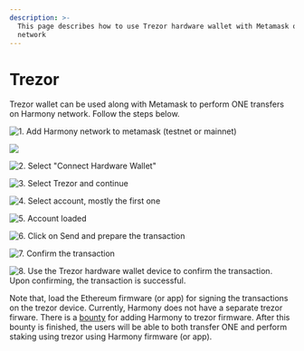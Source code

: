 ```yaml
---
description: >-
  This page describes how to use Trezor hardware wallet with Metamask on Harmony
  network
---
```


# Trezor

Trezor wallet can be used along with Metamask to perform ONE transfers on Harmony network. Follow the steps below.

![1. Add Harmony network to metamask (testnet or mainnet)](../../../.gitbook/assets/harmony-mainnet.png)



![](../../../.gitbook/assets/add-harmony-network.png)



![2. Select "Connect Hardware Wallet"](<../../../.gitbook/assets/begin (1) (1).png>)

![3. Select Trezor and continue](../../../.gitbook/assets/metamask-trezor.png)

![4. Select account, mostly the first one](<../../../.gitbook/assets/select-account (1).png>)

![5. Account loaded](<../../../.gitbook/assets/account-loaded (1).png>)

![6. Click on Send and prepare the transaction](../../../.gitbook/assets/prepare-tx.png)

![7. Confirm the transaction](../../../.gitbook/assets/confirm.png)

![8. Use the Trezor hardware wallet device to confirm the transaction. Upon confirming, the transaction is successful.](<../../../.gitbook/assets/result (1).png>)

Note that, load the Ethereum firmware (or app) for signing the transactions on the trezor device. Currently, Harmony does not have a separate trezor firware. There is a [bounty](https://github.com/harmony-one/bounties/issues/29) for adding Harmony to trezor firmware. After this bounty is finished, the users will be able to both transfer ONE and perform staking using trezor using Harmony firmware (or app). 

